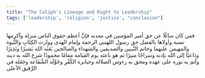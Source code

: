```yaml
---
title: "The Caliph's Lineage and Right to Leadership"
tags: ['leadership', 'religion', 'justice', "conclusion"]
---
```


 فمن كان سائلًا عن حق أمير المؤمنين في معدنه فإنَّ أعظم حقوق الناس منزلة وأكرمها نسبة وأولاها بالفضل حق رسول اللهنبي الرحمة وإمام الهدى ووارث الكِتَابِ والنُّبوة والمهيمن عليهما وخاتم النَّبيين والصديقين والشهداء والصالحين بَعَثَه الله بَشيرًا ونَذِيرًا ودَاعيًا إلى الله بإذنه وسراجًا منيرًا ثم هو باعثه يوم القيامة مقامًا محمودًا شرع الله به دينه وأتم به نوره على عهده ومحق به رءوس الضلالة وجبابرة الكُفْرِ وخَوَّلَه الشَّفَاعة وجَعَله في الرَّفيق الأعلى
